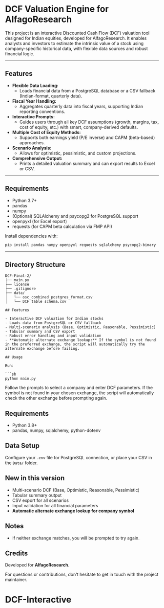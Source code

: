 # DCF Valuation Engine for AlfagoResearch

This project is an interactive Discounted Cash Flow (DCF) valuation tool designed for Indian equities, developed for AlfagoResearch. It enables analysts and investors to estimate the intrinsic value of a stock using company-specific historical data, with flexible data sources and robust financial logic.

---

## Features

- **Flexible Data Loading:**
	- Loads financial data from a PostgreSQL database or a CSV fallback (Indian-format, quarterly data).
- **Fiscal Year Handling:**
	- Aggregates quarterly data into fiscal years, supporting Indian reporting conventions.
- **Interactive Prompts:**
	- Guides users through all key DCF assumptions (growth, margins, tax, cost of equity, etc.) with smart, company-derived defaults.
- **Multiple Cost of Equity Methods:**
	- Supports both earnings yield (P/E inverse) and CAPM (beta-based) approaches.
- **Scenario Analysis:**
	- Allows for optimistic, pessimistic, and custom projections.
- **Comprehensive Output:**
	- Prints a detailed valuation summary and can export results to Excel or CSV.

---

## Requirements

- Python 3.7+
- pandas
- numpy
- (Optional) SQLAlchemy and psycopg2 for PostgreSQL support
- openpyxl (for Excel export)
- requests (for CAPM beta calculation via FMP API)

Install dependencies with:
```sh
pip install pandas numpy openpyxl requests sqlalchemy psycopg2-binary
```

---

## Directory Structure

```
DCF-Final-2/
├── main.py
├── license
├── .gitignore
├── data/
│   └── osc_combined_postgres_format.csv
│   └── DCF table schema.csv

## Features

- Interactive DCF valuation for Indian stocks
- Loads data from PostgreSQL or CSV fallback
- Multi-scenario analysis (Base, Optimistic, Reasonable, Pessimistic)
- Tabular summary and CSV export
- Robust error handling and input validation
- **Automatic alternate exchange lookup:** If the symbol is not found in the preferred exchange, the script will automatically try the alternate exchange before failing.

## Usage

Run:

```sh
python main.py
```

Follow the prompts to select a company and enter DCF parameters. If the symbol is not found in your chosen exchange, the script will automatically check the other exchange before prompting again.

## Requirements

- Python 3.8+
- pandas, numpy, sqlalchemy, python-dotenv

## Data Setup

Configure your `.env` file for PostgreSQL connection, or place your CSV in the `Data/` folder.

## New in this version

- Multi-scenario DCF (Base, Optimistic, Reasonable, Pessimistic)
- Tabular summary output
- CSV export for all scenarios
- Input validation for all financial parameters
- **Automatic alternate exchange lookup for company symbol**

## Notes

- If neither exchange matches, you will be prompted to try again.
## Credits

Developed for **AlfagoResearch**.

For questions or contributions, don't hesitate to get in touch with the project maintainer.
# DCF-Interactive

